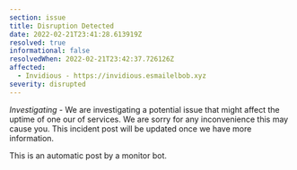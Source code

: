 ```yaml
---
section: issue
title: Disruption Detected
date: 2022-02-21T23:41:28.613919Z
resolved: true
informational: false
resolvedWhen: 2022-02-21T23:42:37.726126Z
affected:
  - Invidious - https://invidious.esmailelbob.xyz
severity: disrupted
---
```

*Investigating* - We are investigating a potential issue that might affect the uptime of one our of services. We are sorry for any inconvenience this may cause you. This incident post will be updated once we have more information.

This is an automatic post by a monitor bot.
        